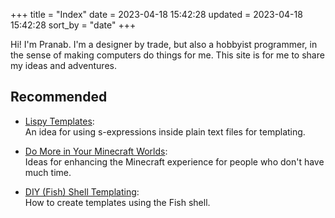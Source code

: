 +++
title = "Index"
date = 2023-04-18 15:42:28
updated = 2023-04-18 15:42:28
sort_by = "date"
+++

Hi! I'm Pranab.
I'm a designer by trade,
but also a hobbyist programmer,
in the sense of making computers do things for me.
This site is for me to share my ideas and adventures.

## Recommended

- [Lispy Templates](@/lispy-templates.md):\
  An idea for using s-expressions inside plain text files
  for templating.

- [Do More in Your Minecraft Worlds](@/minecraft-enhanced.md):\
  Ideas for enhancing the Minecraft experience
  for people who don't have much time.

- [DIY (Fish) Shell Templating](@/shell-templating.md):\
  How to create templates using the Fish shell.
